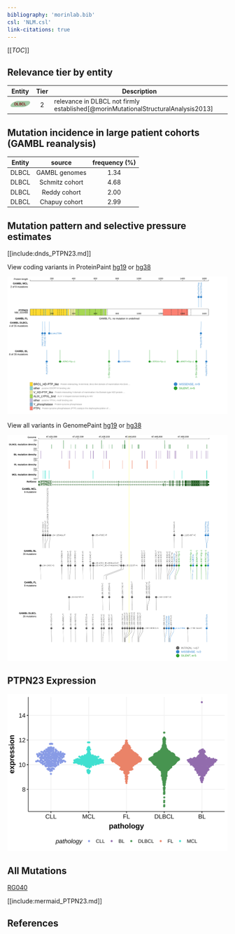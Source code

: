 ```yaml
---
bibliography: 'morinlab.bib'
csl: 'NLM.csl'
link-citations: true
---
```

[[_TOC_]]


## Relevance tier by entity

|Entity|Tier|Description                              |
|:------:|:----:|-----------------------------------------|
|![DLBCL](images/icons/DLBCL_tier2.png) |2   |relevance in DLBCL not firmly established[@morinMutationalStructuralAnalysis2013]|

## Mutation incidence in large patient cohorts (GAMBL reanalysis)

|Entity|source        |frequency (%)|
|:------:|:--------------:|:-------------:|
|DLBCL |GAMBL genomes |1.34         |
|DLBCL |Schmitz cohort|4.68         |
|DLBCL |Reddy cohort  |2.00         |
|DLBCL |Chapuy cohort |2.99         |

## Mutation pattern and selective pressure estimates

[[include:dnds_PTPN23.md]]




View coding variants in ProteinPaint [hg19](https://morinlab.github.io/LLMPP/GAMBL/PTPN23_protein.html)  or [hg38](https://morinlab.github.io/LLMPP/GAMBL/PTPN23_protein_hg38.html)

![](images/proteinpaint/PTPN23_NM_015466.svg)

View all variants in GenomePaint [hg19](https://morinlab.github.io/LLMPP/GAMBL/PTPN23.html)  or [hg38](https://morinlab.github.io/LLMPP/GAMBL/PTPN23_hg38.html)

![](images/proteinpaint/PTPN23.svg)

## PTPN23 Expression
![](images/gene_expression/PTPN23_by_pathology.svg)
<!-- ORIGIN: morinMutationalStructuralAnalysis2013 -->
<!-- DLBCL: morinMutationalStructuralAnalysis2013 -->

## All Mutations

[RG040](https://www.bcgsc.ca/downloads/morinlab/GAMBL/Morin_2013/RG040.html)

[[include:mermaid_PTPN23.md]]

## References


